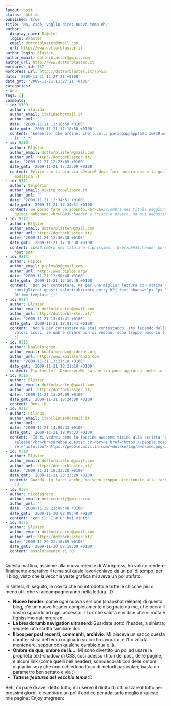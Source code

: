 ```yaml
---
layout: post
status: publish
published: true
title: 'No, cioè, voglio dire: nuovo tema eh.'
author:
  display_name: Bl@ster
  login: Blaster
  email: dottorblaster@gmail.com
  url: http://www.dottorblaster.it
author_login: Blaster
author_email: dottorblaster@gmail.com
author_url: http://www.dottorblaster.it
wordpress_id: 537
wordpress_url: http://dottorblaster.it/?p=537
date: '2009-11-21 12:27:21 +0100'
date_gmt: '2009-11-21 11:27:21 +0100'
categories:
- Web
tags: []
comments:
- id: 9309
  author: italida
  author_email: italida@hotmail.it
  author_url: ''
  date: '2009-11-21 12:18:50 +0100'
  date_gmt: '2009-11-21 17:18:50 +0100'
  content: 'beeeello! che ordine, che luce... parappappappààà: I&#39;m lovin&#39;
    it  *_*'
- id: 9310
  author: Bl@ster
  author_email: dottorblaster@gmail.com
  author_url: http://dottorblaster.it/
  date: '2009-11-21 12:23:09 +0100'
  date_gmt: '2009-11-21 17:23:09 +0100'
  content: Felice che ti piaccia :D<br>E devo fare ancora qua e la qualche piccola
    modifica ;)
- id: 9311
  author: telperion
  author_email: nikita_top@libero.it
  author_url: ''
  date: '2009-11-21 12:34:51 +0100'
  date_gmt: '2009-11-21 17:34:51 +0100'
  content: Se posso fare un appunto.<br>L&#39;ombra nei titoli peggiora la leggibilità
    quindi nobbuono.<br>L&#39;haeder è triste e povero, ma qui degustibus.
- id: 9312
  author: Bl@ster
  author_email: dottorblaster@gmail.com
  author_url: http://dottorblaster.it/
  date: '2009-11-21 12:36:38 +0100'
  date_gmt: '2009-11-21 17:36:38 +0100'
  content: L&#39;ombra nei titoli è fighissima. :D<br>L&#39;header pure.<br>Ti abituerai,
    *pat pat*
- id: 9313
  author: Piplos
  author_email: piplos89@gmail.com
  author_url: http://www.piplos.org/
  date: '2009-11-21 12:50:48 +0100'
  date_gmt: '2009-11-21 17:50:48 +0100'
  content: 'Non per contestare, ma per una miglior lettura con ottima figosaggine
    consiglierei questi valori:<br><br>.entry h2{ text-shadow:1px 1px 3px #bbb; }<br><br>P.s.:
    Ottimo template ;)'
- id: 9314
  author: Bl@ster
  author_email: dottorblaster@gmail.com
  author_url: http://dottorblaster.it/
  date: '2009-11-21 13:01:41 +0100'
  date_gmt: '2009-11-21 18:01:41 +0100'
  content: 'Non è per contestare ma stai contestando: sto facendo delle prove con
    valori scuri, le ombre chiare non si vedono, sono troppo poco in linea con l&#39;header
    :)'
- id: 9315
  author: koalalorenzo
  author_email: koalalorenzo@siderus.org
  author_url: http://www.koalalorenzo.com
  date: '2009-11-21 13:21:10 +0100'
  date_gmt: '2009-11-21 18:21:10 +0100'
  content: Finalmente! :D<br><br>Mi sa che tra poco aggiorno anche io il tema :)
- id: 9316
  author: Bl@ster
  author_email: dottorblaster@gmail.com
  author_url: http://dottorblaster.it/
  date: '2009-11-21 13:24:09 +0100'
  date_gmt: '2009-11-21 18:24:09 +0100'
  content: Bene :D
- id: 9317
  author: Hilinus
  author_email: itahilinus@hotmail.it
  author_url: ''
  date: '2009-11-21 14:09:33 +0100'
  date_gmt: '2009-11-21 19:09:33 +0100'
  content: 'Io ci vedrei bene la faccina awesome vicino alla scritta "un blog rolling
    release"<br><br>sarebbe questa: :P <br><a href="https://people.mozilla.com/%7Edolske/tmp/awesome.png"
    rel="nofollow">https://people.mozilla.com/~dolske/tmp/awesome.png</a>'
- id: 9318
  author: Bl@ster
  author_email: dottorblaster@gmail.com
  author_url: http://dottorblaster.it/
  date: '2009-11-21 18:23:20 +0100'
  date_gmt: '2009-11-21 23:23:20 +0100'
  content: Guarda, lo farei anche, ma sono troppo affezionato alla faccina blu Powah
    :D
- id: 9374
  author: nicolagreco
  author_email: notsecurity@gmail.com
  author_url: ''
  date: '2009-11-29 21:09:48 +0100'
  date_gmt: '2009-11-30 02:09:48 +0100'
  content: 'con il "I # U" hai vinto'
- id: 9375
  author: Bl@ster
  author_email: dottorblaster@gmail.com
  author_url: http://dottorblaster.it/
  date: '2009-11-29 21:18:09 +0100'
  date_gmt: '2009-11-30 02:18:09 +0100'
  content: assolutamente si :D
---
```

<p>Questa mattina, assieme alla nuova release di Wordpress, ho voluto rendere finalmente operativo il tema sul quale lavoricchiavo da un po' di tempo, per il blog, visto che la vecchia veste grafica mi aveva un po' stufato.</p>
<p>In sintesi, di seguito, le novità che ho introdotto e tutte le chicche più o meno utili che vi accompagneranno nella lettura. :D</p>
<ul>
<li><strong>Nuovo header</strong>: come ogni nuova versione (snapshot release) di questo blog, c'è un nuovo header completamente disegnato da me, che beerà il vostro sguardo ad ogni accesso: il Tux che saluta e vi dice che vi roota è fighissimo dai :mrgreen:</li>
<li><strong>La breadcrumb navigation ultranerd</strong>: Guardate sotto l'header, a sinistra; vedrete una scritta familiare :lol:</li>
<li><strong>Il box per post recenti, commenti, archivio</strong>: Mi piaceva un sacco questa caratteristica del tema originario su cui ho lavorato, e l'ho voluta mentenere, seppur con qualche cambio qua e là.</li>
<li><strong>Ombre de qua, ombre de là...</strong>: Mi sono divertito un po' ad usare la proprietà text-shadow di CSS, così adesso i titoli dei post, delle pagine, e alcuni link (come quelli nell'header), sonodecorati con delle ombre alquanto sexy che non richiedono l'uso di metodi particolari; basta un parametro ben settato e via ;)</li>
<li><strong><em>Tutte le features del vecchio tema</em></strong> :D</li>
</ul>
<p>Beh, mi pare di aver detto tutto; mi riservo il diritto di ottimizzare il tutto nei prossimi giorni, e cambiare un po' il codice per adattarlo meglio a queste mie pagine: Enjoy :mrgreen:</p>
